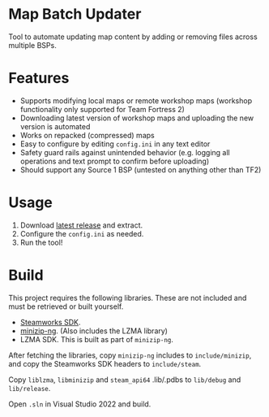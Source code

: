 # Map Batch Updater
Tool to automate updating map content by adding or removing files across multiple BSPs.

# Features
- Supports modifying local maps or remote workshop maps (workshop functionality only supported for Team Fortress 2)
- Downloading latest version of workshop maps and uploading the new version is automated
- Works on repacked (compressed) maps
- Easy to configure by editing `config.ini` in any text editor
- Safety guard rails against unintended behavior (e.g. logging all operations and text prompt to confirm before uploading) 
- Should support any Source 1 BSP (untested on anything other than TF2)

# Usage
1) Download [latest release](https://github.com/ficool2/map_batch_updater/releases/) and extract.
2) Configure the `config.ini` as needed.
3) Run the tool!

# Build
This project requires the following libraries. These are not included and must be retrieved or built yourself.

- [Steamworks SDK](https://partner.steamgames.com/doc/sdk).
- [minizip-ng](https://github.com/zlib-ng/minizip-ng). (Also includes the LZMA library)
- LZMA SDK. This is built as part of `minizip-ng`.

After fetching the libraries, copy `minizip-ng` includes to `include/minizip`, and copy the Steamworks SDK headers to `include/steam`.

Copy `liblzma`, `libminizip` and `steam_api64` .lib/.pdbs to `lib/debug` and `lib/release`.

Open `.sln` in Visual Studio 2022 and build.